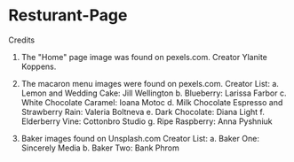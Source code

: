 # Resturant-Page



Credits

1. The "Home" page image was found on pexels.com. Creator Ylanite Koppens.

2. The macaron menu images were found on pexels.com.
    Creator List:
    a. Lemon and Wedding Cake: Jill Wellington 
    b. Blueberry: Larissa Farbor
    c. White Chocolate Caramel: Ioana Motoc
    d. Milk Chocolate Espresso and Strawberry Rain: Valeria Boltneva
    e. Dark Chocolate: Diana Light
    f. Elderberry Vine: Cottonbro Studio
    g. Ripe Raspberry: Anna Pyshniuk

3. Baker images found on Unsplash.com
    Creator List:
    a. Baker One: Sincerely Media
    b. Baker Two: Bank Phrom